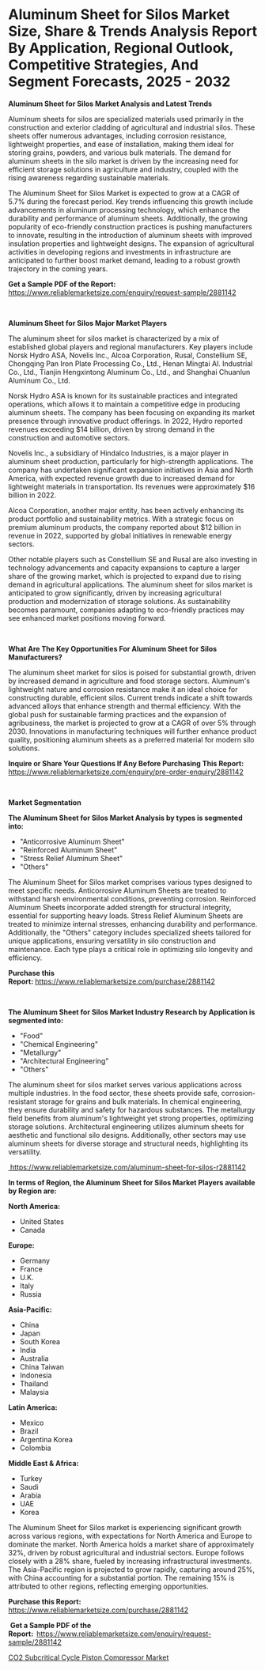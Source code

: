 <p><h1>Aluminum Sheet for Silos Market Size, Share & Trends Analysis Report By Application, Regional Outlook, Competitive Strategies, And Segment Forecasts, 2025 - 2032</h1></p><p><strong>Aluminum Sheet for Silos Market Analysis and Latest Trends</strong></p>
<p><p>Aluminum sheets for silos are specialized materials used primarily in the construction and exterior cladding of agricultural and industrial silos. These sheets offer numerous advantages, including corrosion resistance, lightweight properties, and ease of installation, making them ideal for storing grains, powders, and various bulk materials. The demand for aluminum sheets in the silo market is driven by the increasing need for efficient storage solutions in agriculture and industry, coupled with the rising awareness regarding sustainable materials.</p><p>The Aluminum Sheet for Silos Market is expected to grow at a CAGR of 5.7% during the forecast period. Key trends influencing this growth include advancements in aluminum processing technology, which enhance the durability and performance of aluminum sheets. Additionally, the growing popularity of eco-friendly construction practices is pushing manufacturers to innovate, resulting in the introduction of aluminum sheets with improved insulation properties and lightweight designs. The expansion of agricultural activities in developing regions and investments in infrastructure are anticipated to further boost market demand, leading to a robust growth trajectory in the coming years.</p></p>
<p><strong>Get a Sample PDF of the Report:&nbsp;</strong> <a href="https://www.reliablemarketsize.com/enquiry/request-sample/2881142?utm_campaign=3009&utm_medium=2&utm_source=Github&utm_content=ia&utm_term=12032025&utm_id=aluminum-sheet-for-silos">https://www.reliablemarketsize.com/enquiry/request-sample/2881142</a></p>
<p>&nbsp;</p>
<p><strong>Aluminum Sheet for Silos Major Market Players</strong></p>
<p><p>The aluminum sheet for silos market is characterized by a mix of established global players and regional manufacturers. Key players include Norsk Hydro ASA, Novelis Inc., Alcoa Corporation, Rusal, Constellium SE, Chongqing Pan Iron Plate Processing Co., Ltd., Henan Mingtai Al. Industrial Co., Ltd., Tianjin Hengxintong Aluminum Co., Ltd., and Shanghai Chuanlun Aluminum Co., Ltd. </p><p>Norsk Hydro ASA is known for its sustainable practices and integrated operations, which allows it to maintain a competitive edge in producing aluminum sheets. The company has been focusing on expanding its market presence through innovative product offerings. In 2022, Hydro reported revenues exceeding $14 billion, driven by strong demand in the construction and automotive sectors.</p><p>Novelis Inc., a subsidiary of Hindalco Industries, is a major player in aluminum sheet production, particularly for high-strength applications. The company has undertaken significant expansion initiatives in Asia and North America, with expected revenue growth due to increased demand for lightweight materials in transportation. Its revenues were approximately $16 billion in 2022.</p><p>Alcoa Corporation, another major entity, has been actively enhancing its product portfolio and sustainability metrics. With a strategic focus on premium aluminum products, the company reported about $12 billion in revenue in 2022, supported by global initiatives in renewable energy sectors.</p><p>Other notable players such as Constellium SE and Rusal are also investing in technology advancements and capacity expansions to capture a larger share of the growing market, which is projected to expand due to rising demand in agricultural applications. The aluminum sheet for silos market is anticipated to grow significantly, driven by increasing agricultural production and modernization of storage solutions. As sustainability becomes paramount, companies adapting to eco-friendly practices may see enhanced market positions moving forward.</p></p>
<p>&nbsp;</p>
<p><strong>What Are The Key Opportunities For Aluminum Sheet for Silos Manufacturers?</strong></p>
<p><p>The aluminum sheet market for silos is poised for substantial growth, driven by increased demand in agriculture and food storage sectors. Aluminum's lightweight nature and corrosion resistance make it an ideal choice for constructing durable, efficient silos. Current trends indicate a shift towards advanced alloys that enhance strength and thermal efficiency. With the global push for sustainable farming practices and the expansion of agribusiness, the market is projected to grow at a CAGR of over 5% through 2030. Innovations in manufacturing techniques will further enhance product quality, positioning aluminum sheets as a preferred material for modern silo solutions.</p></p>
<p><strong>Inquire or Share Your Questions If Any Before Purchasing This Report:</strong> <a href="https://www.reliablemarketsize.com/enquiry/pre-order-enquiry/2881142?utm_campaign=3009&utm_medium=2&utm_source=Github&utm_content=ia&utm_term=12032025&utm_id=aluminum-sheet-for-silos">https://www.reliablemarketsize.com/enquiry/pre-order-enquiry/2881142</a></p>
<p>&nbsp;</p>
<p><strong>Market Segmentation</strong></p>
<p><strong>The Aluminum Sheet for Silos Market Analysis by types is segmented into:</strong></p>
<p><ul><li>"Anticorrosive Aluminum Sheet"</li><li>"Reinforced Aluminum Sheet"</li><li>"Stress Relief Aluminum Sheet"</li><li>"Others"</li></ul></p>
<p><p>The Aluminum Sheet for Silos market comprises various types designed to meet specific needs. Anticorrosive Aluminum Sheets are treated to withstand harsh environmental conditions, preventing corrosion. Reinforced Aluminum Sheets incorporate added strength for structural integrity, essential for supporting heavy loads. Stress Relief Aluminum Sheets are treated to minimize internal stresses, enhancing durability and performance. Additionally, the "Others" category includes specialized sheets tailored for unique applications, ensuring versatility in silo construction and maintenance. Each type plays a critical role in optimizing silo longevity and efficiency.</p></p>
<p><strong>Purchase this Report:&nbsp;</strong><a href="https://www.reliablemarketsize.com/purchase/2881142?utm_campaign=3009&utm_medium=2&utm_source=Github&utm_content=ia&utm_term=12032025&utm_id=aluminum-sheet-for-silos">https://www.reliablemarketsize.com/purchase/2881142</a></p>
<p>&nbsp;</p>
<p><strong>The Aluminum Sheet for Silos Market Industry Research by Application is segmented into:</strong></p>
<p><ul><li>"Food"</li><li>"Chemical Engineering"</li><li>"Metallurgy"</li><li>"Architectural Engineering"</li><li>"Others"</li></ul></p>
<p><p>The aluminum sheet for silos market serves various applications across multiple industries. In the food sector, these sheets provide safe, corrosion-resistant storage for grains and bulk materials. In chemical engineering, they ensure durability and safety for hazardous substances. The metallurgy field benefits from aluminum's lightweight yet strong properties, optimizing storage solutions. Architectural engineering utilizes aluminum sheets for aesthetic and functional silo designs. Additionally, other sectors may use aluminum sheets for diverse storage and structural needs, highlighting its versatility.</p></p>
<p><a href="https://www.reliablemarketsize.com/aluminum-sheet-for-silos-r2881142?utm_campaign=3009&utm_medium=2&utm_source=Github&utm_content=ia&utm_term=12032025&utm_id=aluminum-sheet-for-silos">&nbsp;https://www.reliablemarketsize.com/aluminum-sheet-for-silos-r2881142</a></p>
<p><strong>In terms of Region, the Aluminum Sheet for Silos Market Players available by Region are:</strong></p>
<p>
    <p> <strong> North America: </strong>
        <ul>
            <li>United States</li>
            <li>Canada</li>
        </ul>
        </p> 
    <p> <strong> Europe: </strong>
        <ul>
            <li>Germany</li>
            <li>France</li>
            <li>U.K.</li>
            <li>Italy</li>
            <li>Russia</li>
        </ul>
        </p> 
    <p> <strong> Asia-Pacific: </strong>
        <ul>
            <li>China</li>
            <li>Japan</li>
            <li>South Korea</li>
            <li>India</li>
            <li>Australia</li>
            <li>China Taiwan</li>
            <li>Indonesia</li>
            <li>Thailand</li>
            <li>Malaysia</li>
        </ul>
        </p> 
    <p> <strong> Latin America: </strong>
        <ul>
            <li>Mexico</li>
            <li>Brazil</li>
            <li>Argentina Korea</li>
            <li>Colombia</li>
        </ul>
        </p> 
    <p> <strong> Middle East & Africa: </strong>
        <ul>
            <li>Turkey</li>
            <li>Saudi</li>
            <li>Arabia</li>
            <li>UAE</li>
            <li>Korea</li>
        </ul>
    </p>
    </p>
<p><p>The Aluminum Sheet for Silos market is experiencing significant growth across various regions, with expectations for North America and Europe to dominate the market. North America holds a market share of approximately 32%, driven by robust agricultural and industrial sectors. Europe follows closely with a 28% share, fueled by increasing infrastructural investments. The Asia-Pacific region is projected to grow rapidly, capturing around 25%, with China accounting for a substantial portion. The remaining 15% is attributed to other regions, reflecting emerging opportunities.</p></p>
<p><strong>Purchase this Report: </strong><a href="https://www.reliablemarketsize.com/purchase/2881142?utm_campaign=3009&utm_medium=2&utm_source=Github&utm_content=ia&utm_term=12032025&utm_id=aluminum-sheet-for-silos">https://www.reliablemarketsize.com/purchase/2881142</a></p>
<p>&nbsp;<strong>Get a Sample PDF of the Report:&nbsp;&nbsp;</strong><a href="https://www.reliablemarketsize.com/enquiry/request-sample/2881142?utm_campaign=3009&utm_medium=2&utm_source=Github&utm_content=ia&utm_term=12032025&utm_id=aluminum-sheet-for-silos">https://www.reliablemarketsize.com/enquiry/request-sample/2881142</a></p>
<p><strong></strong></p>
<p><p><a href="https://github.com/OlenFleming68/Market-Research-Report-List-1/blob/main/co2-subcritical-cycle-piston-compressor-market.md?utm_campaign=3009&utm_medium=2&utm_source=Github&utm_content=ia&utm_term=12032025&utm_id=aluminum-sheet-for-silos">CO2 Subcritical Cycle Piston Compressor Market</a></p></p>